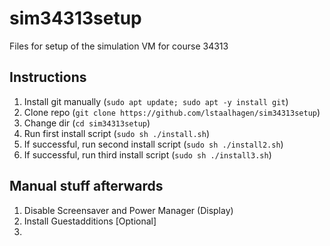 # sim34313setup
Files for setup of the simulation VM for course 34313

## Instructions
1. Install git manually (`sudo apt update; sudo apt -y install git`)
2. Clone repo (`git clone https://github.com/lstaalhagen/sim34313setup`)
3. Change dir (`cd sim34313setup`)
4. Run first install script (`sudo sh ./install.sh`)
5. If successful, run second install script (`sudo sh ./install2.sh`)
6. If successful, run third install script (`sudo sh ./install3.sh`)

## Manual stuff afterwards
1. Disable Screensaver and Power Manager (Display)
2. Install Guestadditions [Optional]
3. 
